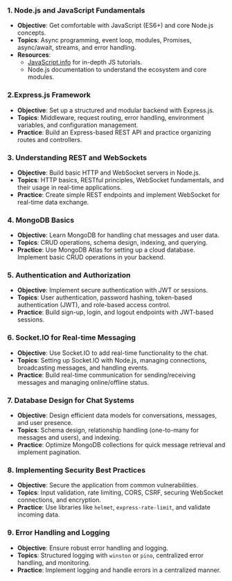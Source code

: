 
### 1. **Node.js and JavaScript Fundamentals**
   - **Objective**: Get comfortable with JavaScript (ES6+) and core Node.js concepts.
   - **Topics**: Async programming, event loop, modules, Promises, async/await, streams, and error handling.
   - **Resources**: 
     - [JavaScript.info](https://javascript.info/) for in-depth JS tutorials.
     - Node.js documentation to understand the ecosystem and core modules.

### 2.**Express.js Framework**
   - **Objective**: Set up a structured and modular backend with Express.js.
   - **Topics**: Middleware, request routing, error handling, environment variables, and configuration management.
   - **Practice**: Build an Express-based REST API and practice organizing routes and controllers.


### 3. **Understanding REST and WebSockets**
   - **Objective**: Build basic HTTP and WebSocket servers in Node.js.
   - **Topics**: HTTP basics, RESTful principles, WebSocket fundamentals, and their usage in real-time applications.
   - **Practice**: Create simple REST endpoints and implement WebSocket for real-time data exchange.

### 4. **MongoDB Basics**
   - **Objective**: Learn MongoDB for handling chat messages and user data.
   - **Topics**: CRUD operations, schema design, indexing, and querying.
   - **Practice**: Use MongoDB Atlas for setting up a cloud database. Implement basic CRUD operations in your backend.

### 5. **Authentication and Authorization**
   - **Objective**: Implement secure authentication with JWT or sessions.
   - **Topics**: User authentication, password hashing, token-based authentication (JWT), and role-based access control.
   - **Practice**: Build sign-up, login, and logout endpoints with JWT-based sessions.

### 6. **Socket.IO for Real-time Messaging**
   - **Objective**: Use Socket.IO to add real-time functionality to the chat.
   - **Topics**: Setting up Socket.IO with Node.js, managing connections, broadcasting messages, and handling events.
   - **Practice**: Build real-time communication for sending/receiving messages and managing online/offline status.

### 7. **Database Design for Chat Systems**
   - **Objective**: Design efficient data models for conversations, messages, and user presence.
   - **Topics**: Schema design, relationship handling (one-to-many for messages and users), and indexing.
   - **Practice**: Optimize MongoDB collections for quick message retrieval and implement pagination.

### 8. **Implementing Security Best Practices**
   - **Objective**: Secure the application from common vulnerabilities.
   - **Topics**: Input validation, rate limiting, CORS, CSRF, securing WebSocket connections, and encryption.
   - **Practice**: Use libraries like `helmet`, `express-rate-limit`, and validate incoming data.

### 9. **Error Handling and Logging**
   - **Objective**: Ensure robust error handling and logging.
   - **Topics**: Structured logging with `winston` or `pino`, centralized error handling, and monitoring.
   - **Practice**: Implement logging and handle errors in a centralized manner.
